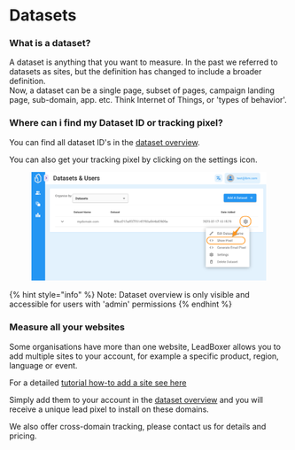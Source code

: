 # Datasets

### What is a dataset?&#x20;

A dataset is anything that you want to measure. In the past we referred to datasets as sites, but the definition has changed to include a broader definition. \
Now, a dataset can be a  single page, subset of pages, campaign landing page, sub-domain, app. etc. Think Internet of Things, or 'types of behavior'.&#x20;

### Where can i find my Dataset ID or tracking pixel?

You can find all dataset ID's in the [dataset overview](https://app.leadboxer.com/datasets).

You can also get your tracking pixel by clicking on the settings icon.

<figure><img src="../../.gitbook/assets/LeadBoxer_App.png" alt=""><figcaption></figcaption></figure>

{% hint style="info" %}
Note: Dataset overview is only visible and accessible for users with 'admin' permissions&#x20;
{% endhint %}

### Measure all your websites

Some organisations have more than one website, LeadBoxer allows you to add multiple sites to your account, for example a specific product, region, language or event.

For a detailed [tutorial how-to add a site see here](../../integrations/website/lead-tracking-pixel.md)

Simply add them to your account in the [dataset overview](https://app.leadboxer.com/datasets) and you will receive a unique lead pixel to install on these domains.

We also offer cross-domain tracking, please contact us for details and pricing.
